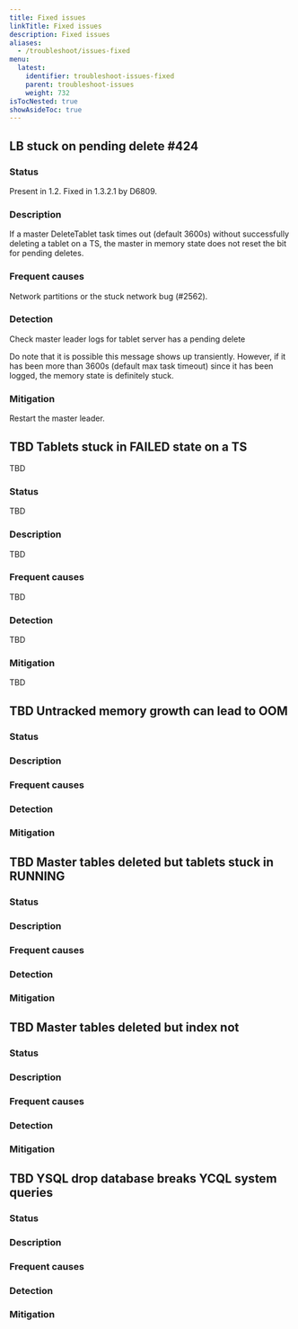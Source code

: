 ```yaml
---
title: Fixed issues
linkTitle: Fixed issues
description: Fixed issues
aliases:
  - /troubleshoot/issues-fixed
menu:
  latest:
    identifier: troubleshoot-issues-fixed
    parent: troubleshoot-issues
    weight: 732
isTocNested: true
showAsideToc: true
---
```


## LB stuck on pending delete #424

### Status
Present in 1.2.
Fixed in 1.3.2.1 by D6809.

### Description
If a master DeleteTablet task times out (default 3600s) without successfully deleting a tablet on a TS, the master in memory state does not reset the bit for pending deletes. 

### Frequent causes
Network partitions or the stuck network bug (#2562).

### Detection
Check master leader logs for tablet server <UUID> has a pending delete

Do note that it is possible this message shows up transiently. However, if it has been more than 3600s (default max task timeout) since it has been logged, the memory state is definitely stuck.

### Mitigation
Restart the master leader.

## TBD Tablets stuck in FAILED state on a TS
TBD

### Status
TBD

### Description
TBD

### Frequent causes
TBD

### Detection
TBD

### Mitigation
TBD

## TBD Untracked memory growth can lead to OOM

### Status
### Description
### Frequent causes
### Detection
### Mitigation

## TBD Master tables deleted but tablets stuck in RUNNING

### Status
### Description
### Frequent causes
### Detection
### Mitigation

## TBD Master tables deleted but index not

### Status
### Description
### Frequent causes
### Detection
### Mitigation

## TBD YSQL drop database breaks YCQL system queries

### Status
### Description
### Frequent causes
### Detection
### Mitigation
